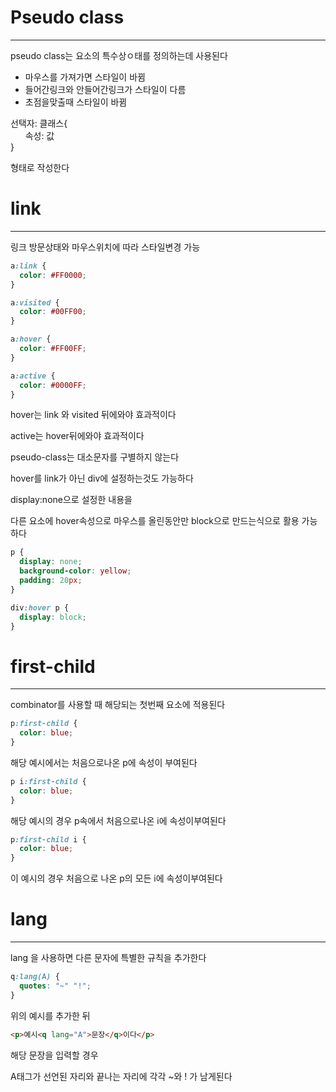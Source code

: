 # Pseudo class
-------------------

pseudo class는 요소의 특수상ㅇ태를 정의하는데 사용된다

- 마우스를 가져가면 스타일이 바뀜
- 들어간링크와 안들어간링크가 스타일이 다름
- 초점을맞출때 스타일이 바뀜

선택자: 클래스{ <br>
&nbsp;&nbsp;&nbsp;&nbsp;&nbsp;&nbsp;속성: 값<br>
}

형태로 작성한다

# link
---------------
링크 방문상태와 마우스위치에 따라 스타일변경 가능

```css
a:link {
  color: #FF0000;
}

a:visited {
  color: #00FF00;
}

a:hover {
  color: #FF00FF;
}

a:active {
  color: #0000FF;
}
```

hover는 link 와 visited 뒤에와야 효과적이다

active는 hover뒤에와야 효과적이다

pseudo-class는 대소문자를 구별하지 않는다

hover를 link가 아닌 div에 설정하는것도 가능하다

display:none으로 설정한 내용을

다른 요소에 hover속성으로 마우스를 올린동안만 block으로 만드는식으로 활용 가능하다

```css
p {
  display: none;
  background-color: yellow;
  padding: 20px;
}

div:hover p {
  display: block;
}
```

# first-child
-----------------------
combinator를 사용할 때 해당되는 첫번째 요소에 적용된다

```css
p:first-child {
  color: blue;
}
```
해당 예시에서는 처음으로나온 p에 속성이 부여된다

```css
p i:first-child {
  color: blue;
}
```

해당 예시의 경우 p속에서 처음으로나온 i에 속성이부여된다

```css
p:first-child i {
  color: blue;
}
```
이 예시의 경우 처음으로 나온 p의 모든 i에 속성이부여된다

# lang
--------------------
lang 을 사용하면 다른 문자에 특별한 규칙을 추가한다

```css
q:lang(A) {
  quotes: "~" "!";
}
```
위의 예시를 추가한 뒤

```html
<p>예시<q lang="A">문장</q>이다</p>
```
해당 문장을 입력할 경우

A태그가 선언된 자리와 끝나는 자리에 각각 ~와 ! 가 남게된다
